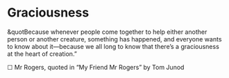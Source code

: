 # Graciousness

&quotBecause whenever people come together to help either another person or another creature, something has happened, and everyone wants to know about it—because we all long to know that there’s a graciousness at the heart of creation.”

☐ Mr Rogers, quoted in “My Friend Mr Rogers” by Tom Junod